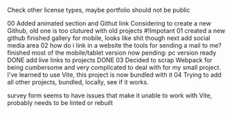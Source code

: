 Check other license types, maybe portfolio should not be public

00
Added animated section and Githut link
Considering to create a new Github, old one is too clutured with old projects #!Impotant
01
created a new github
finished gallery for mobile, looks like shit though
next add social media area
02
how do i link in a website the tools for sending a mail to me?
finished most of the mobile/tablet version
now pending:
pc version ready DONE
add live links to projects DONE
03
Decided to scrap Webpack for being cumbersome and very complicated to deal with for my small project. I've learned to use Vite, this project is now bundled with it
04
Trying to add all other projects, bundled, locally, see if it works.

survey form seems to have issues that make it unable to work with Vite, probably needs to be linted or rebuilt
